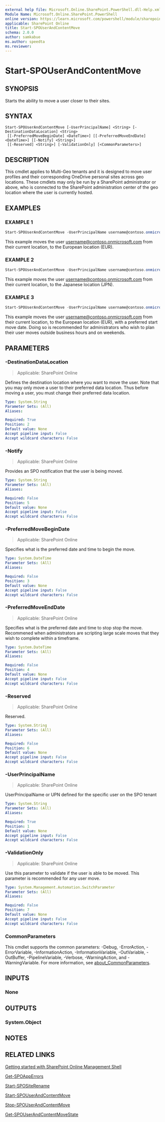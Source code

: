```yaml
---
external help file: Microsoft.Online.SharePoint.PowerShell.dll-Help.xml
Module Name: Microsoft.Online.SharePoint.PowerShell
online version: https://learn.microsoft.com/powershell/module/sharepoint-online/start-spouserandcontentmove
applicable: SharePoint Online
title: Start-SPOUserAndContentMove
schema: 2.0.0
author: samkabue
ms.author: speedta
ms.reviewer:
---
```


# Start-SPOUserAndContentMove

## SYNOPSIS

Starts the ability to move a user closer to their sites.

## SYNTAX

```
Start-SPOUserAndContentMove [-UserPrincipalName] <String> [-DestinationDataLocation] <String>
 [[-PreferredMoveBeginDate] <DateTime>] [[-PreferredMoveEndDate] <DateTime>] [[-Notify] <String>]
 [[-Reserved] <String>] [-ValidationOnly] [<CommonParameters>]
```

## DESCRIPTION

This cmdlet applies to Multi-Geo tenants and it is designed to move user profiles and their corresponding OneDrive personal sites across geo locations. These cmdlets may only be run by a SharePoint administrator or above, who is connected to the SharePoint administration center of the geo location where the user is currently hosted.

## EXAMPLES

### EXAMPLE 1

```powershell
Start-SPOUserAndContentMove -UserPrincipalName username@contoso.onmicrosoft.com -DestinationDataLocation EUR
```

This example moves the user username@contoso.onmicrosoft.com from their current location, to the European location (EUR).

### EXAMPLE 2

```powershell
Start-SPOUserAndContentMove -UserPrincipalName username@contoso.onmicrosoft.com -DestinationDataLocation JPN
```

This example moves the user username@contoso.onmicrosoft.com from their current location, to the Japanese location (JPN).

### EXAMPLE 3

```powershell
Start-SPOUserAndContentMove -UserPrincipalName username@contoso.onmicrosoft.com -DestinationDataLocation EUR -PreferredMoveBeginDate ((Get-Date).AddHours(1)) -PreferredMoveEndDate ((Get-Date).AddHour(12))
```

This example moves the user username@contoso.onmicrosoft.com from their current location, to the European location (EUR), with a preferred start move date. Doing so is recommended for administrators who wish to plan their user moves outside business hours and on weekends.

## PARAMETERS

### -DestinationDataLocation

> Applicable: SharePoint Online

Defines the destination location where you want to move the user. Note that you may only move a user to their preferred data location. Thus before moving a user, you must change their preferred data location.

```yaml
Type: System.String
Parameter Sets: (All)
Aliases:

Required: True
Position: 2
Default value: None
Accept pipeline input: False
Accept wildcard characters: False
```

### -Notify

> Applicable: SharePoint Online

Provides an SPO notification that the user is being moved.

```yaml
Type: System.String
Parameter Sets: (All)
Aliases:

Required: False
Position: 5
Default value: None
Accept pipeline input: False
Accept wildcard characters: False
```

### -PreferredMoveBeginDate

> Applicable: SharePoint Online

Specifies what is the preferred date and time to begin the move.

```yaml
Type: System.DateTime
Parameter Sets: (All)
Aliases:

Required: False
Position: 3
Default value: None
Accept pipeline input: False
Accept wildcard characters: False
```

### -PreferredMoveEndDate

> Applicable: SharePoint Online

Specifies what is the preferred date and time to stop stop the move. Recommened when administrators are scripting large scale moves that they wish to complete within a timeframe.

```yaml
Type: System.DateTime
Parameter Sets: (All)
Aliases:

Required: False
Position: 4
Default value: None
Accept pipeline input: False
Accept wildcard characters: False
```

### -Reserved

> Applicable: SharePoint Online

Reserved.

```yaml
Type: System.String
Parameter Sets: (All)
Aliases:

Required: False
Position: 6
Default value: None
Accept pipeline input: False
Accept wildcard characters: False
```

### -UserPrincipalName

> Applicable: SharePoint Online

UserPrincipalName or UPN defined for the specific user on the SPO tenant

```yaml
Type: System.String
Parameter Sets: (All)
Aliases:

Required: True
Position: 1
Default value: None
Accept pipeline input: False
Accept wildcard characters: False
```

### -ValidationOnly

> Applicable: SharePoint Online

Use this parameter to validate if the user is able to be moved. This parameter is recommended for any user move.

```yaml
Type: System.Management.Automation.SwitchParameter
Parameter Sets: (All)
Aliases:

Required: False
Position: 7
Default value: None
Accept pipeline input: False
Accept wildcard characters: False
```

### CommonParameters

This cmdlet supports the common parameters: -Debug, -ErrorAction, -ErrorVariable, -InformationAction, -InformationVariable, -OutVariable, -OutBuffer, -PipelineVariable, -Verbose, -WarningAction, and -WarningVariable. For more information, see [about_CommonParameters](https://go.microsoft.com/fwlink/?LinkID=113216).

## INPUTS

### None

## OUTPUTS

### System.Object

## NOTES

## RELATED LINKS

[Getting started with SharePoint Online Management Shell](/powershell/sharepoint/sharepoint-online/connect-sharepoint-online)

[Get-SPOAppErrors](Get-SPOAppErrors.md)

[Start-SPOSiteRename](Start-SPOSiteRename.md)

[Start-SPOUserAndContentMove](Start-SPOUserAndContentMove.md)

[Stop-SPOUserAndContentMove](Stop-SPOUserAndContentMove.md)

[Get-SPOUserAndContentMoveState](Get-SPOUserAndContentMoveState.md)
